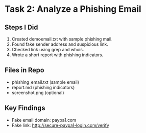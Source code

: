 # Task 2: Analyze a Phishing Email

## Steps I Did
1. Created demoemail.txt with sample phishing mail.
2. Found fake sender address and suspicious link.
3. Checked link using grep and whois.
4. Wrote a short report with phishing indicators.

## Files in Repo
- phishing_email.txt (sample email)
- report.md (phishing indicators)
- screenshot.png (optional)

## Key Findings
- Fake email domain: paypa1.com
- Fake link: http://secure-paypa1-login.com/verify
